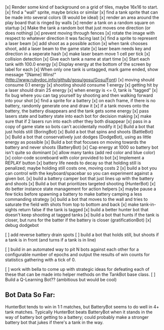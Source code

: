 [x] Render some kind of background on a grid of tiles, maybe 16x16 to start.
[x] find a "wall" sprite, maybe bricks or similar
[x] find a tank sprite that can be made into several colors (8 would be ideal)
[x] render an area around the play board that is ringed by walls
[x] render a tank on a random square on startup
[x] Make the tank a random bot that just moves one direction (or does nothing)
[x] prevent moving through fences
[x] rotate the image with respect to whatever direction it was facing last
[x] find a sprite to represent a laser beam
[x] add shoot as a possible action
[x] when tank chooses shoot, add a laser beam to the game state
[x] laser beam needs key and direction in a seperate hash
[x] make laser beam move 1 cell per tick
[x] collision detection
[x] Give each tank a name at start time
[x] Start each tank with 100.0 energy
[x] Display energy at the bottom of the screen by label for each
[x] When only one tank is untagged, mark game ended, show message "[Name] Wins!" (http://www.rubydoc.info/github/gosu/gosu/Gosu/Font)
[x] moving should consume 0.1 energy
[x] shooting should consume 1 energy
[x] getting hit by a laser should drain 25 energy
[x] when energy is <= 0, tank is "tagged"
[x] fix bug where you can tag yourself by shooting and then walking forward into your shot
[x] find a sprite for a battery
[x] on each frame, if there is no battery, randomly generate one and draw it
[x] if a tank moves onto the battery, the battery disappears and the tank gets some energy
[x] pass lasers state and battery state into each bot for decision making
[x] make sure that if 2 lasers run into each other they both disappear
[x] pass in a copy of game state so bots can't accidentally modify it
[x] Build a bot that just holds still (BoringBot)
[x] Build a bot that spins and shoots (BattleBot)
[x] Build a bot that conservatively just dodges (DodgeBot), using as little energy as possible
[x] Build a bot that focuses on moving towards the battery and never shoots (BatteryBot)
[x] Cap energy at 1000 so battery bot isn't quite so dominant
[x] allow many tanks (add red color and blue color)
[x] color-code scoreboard with color provided to bot
[x] Implement a REPLAY button
[x] battery life needs to decay so that holding still is penalized; maybe holding still costs one, moving costs 2
[x] build a bot you can control with the
keyboard/spacebar so you can experiment against
a given bot.
[x] build a battery camper bot that just lines up with the battery and shoots
[x] Build a bot that prioritizes targeted shooting (HunterBot)
[x] do better instance state management for action helpers
[x] maybe pause a few ticks before spawning a battery
to make battery camping a less commanding strategy
[x] build a bot that moves to the wall and tries to saturate the field with shots from top to bottom and back
[x] make tank-in-sights return false if the tank is tagged
[x] build a better hunter bot that doesn't keep shooting at tagged tanks
[x] build a bot that hunts if the tank is closer, but runs for the batter if the battery is closer (gratificationBot)
[x] debug dodgebot

[ ] add reverse battery drain spots
[ ] build a bot that holds still, but shoots if a tank is in front (and turns if a tank is in line)

[ ] build in an automated way to pit N bots against each other for a configurable number of epochs and
output the results of win counts for statistics gathering with a tick of 0.

[ ] work with bella to come up with strategic ideas for defeating each of these
    that can be made into helper methods on the TankBot base class.
[ ] Build a Q-Learning Bot?? (ambitious but would be cool)

## Bot Data So Far:

HunterBot tends to win in 1:1 matches, but BatteryBot seems to do well
in 4+ tank matches.  Typically HunterBot beats BatteryBot when it
stands in the way of battery bot getting to a battery; could probably make
a stronger battery bot that jukes if there's a tank in the way.
